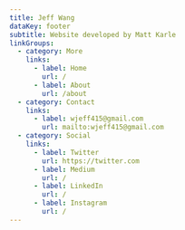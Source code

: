```yaml
---
title: Jeff Wang
dataKey: footer
subtitle: Website developed by Matt Karle
linkGroups:
  - category: More
    links:
      - label: Home
        url: /
      - label: About
        url: /about
  - category: Contact
    links:
      - label: wjeff415@gmail.com
        url: mailto:wjeff415@gmail.com
  - category: Social
    links:
      - label: Twitter
        url: https://twitter.com
      - label: Medium
        url: /
      - label: LinkedIn
        url: /
      - label: Instagram
        url: /
---
```

